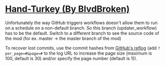 # [Hand-Turkey (By BlvdBroken)](https://github.com/BlvdBroken/Hand-Turkey)

Unfortunately the way GitHub triggers workflows doesn't allow them to run on a schedule on a non-default branch. So this branch (updater_workflow) has to be the default. Switch to a different branch to see the source code of the mod (for ex. master -> the master branch of the mod)

To recover lost commits, use the commit hashes from [GitHub's reflog](https://api.github.com/repos/KtaneModules/Hand-Turkey-BlvdBroken/events) (add `?per_page=#&page=#` to the log URL to increase the page size (maximum is 100, default is 30) and/or specify the page number (default is 1)).
